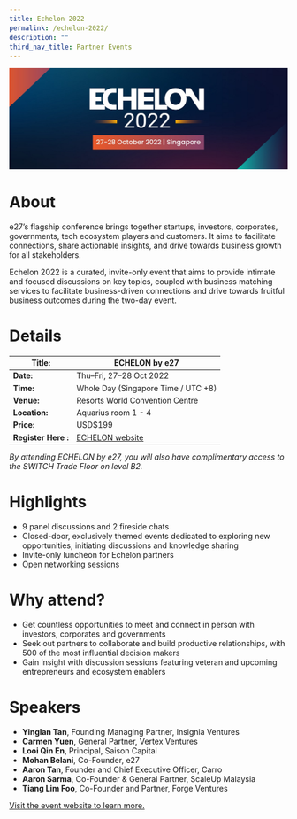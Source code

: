 ```yaml
---
title: Echelon 2022
permalink: /echelon-2022/
description: ""
third_nav_title: Partner Events
---
```

![ECHELON by e27 at SWITCH 2022](/images/echelon-2022-poster.png)
# About
e27’s flagship conference brings together startups, investors, corporates, governments, tech ecosystem players and customers. It aims to facilitate connections, share actionable insights, and drive towards business growth for all stakeholders. 

Echelon 2022 is a curated, invite-only event that aims to provide intimate and focused discussions on key topics, coupled with business matching services to facilitate business-driven connections and drive towards fruitful business outcomes during the two-day event.

# Details

| **Title:** | **ECHELON by e27**|
| -------- | -------- |
|**Date:** | Thu–Fri, 27–28 Oct 2022 |
| **Time:**    | Whole Day (Singapore Time / UTC +8) |
|**Venue:** | Resorts World Convention Centre |
|**Location:** | Aquarius room 1 - 4 |
|**Price:** | USD$199 |
|**Register Here :** | [ECHELON website](https://e27.co/echelon/asia/) |

*By attending ECHELON by e27, you will also have complimentary access to the SWITCH Trade Floor on level B2.*

# Highlights
* 9 panel discussions and 2 fireside chats
* Closed-door, exclusively themed events dedicated to exploring new opportunities, initiating discussions and knowledge sharing
* Invite-only luncheon for Echelon partners
* Open networking sessions


# Why attend?
* Get countless opportunities to meet and connect in person with investors, corporates and governments
* Seek out partners to collaborate and build productive relationships, with 500 of the most influential decision makers
* Gain insight with discussion sessions featuring veteran and upcoming entrepreneurs and ecosystem enablers

# Speakers
* **Yinglan Tan**, Founding Managing Partner, Insignia Ventures
* **Carmen Yuen**, General Partner, Vertex Ventures
* **Looi Qin En**, Principal, Saison Capital
* **Mohan Belani**, Co-Founder, e27
* **Aaron Tan**, Founder and Chief Executive Officer, Carro
* **Aaron Sarma**, Co-Founder & General Partner, ScaleUp Malaysia
* **Tiang Lim Foo**, Co-Founder and Partner, Forge Ventures

[Visit the event website to learn more.](https://e27.co/echelon/asia/)